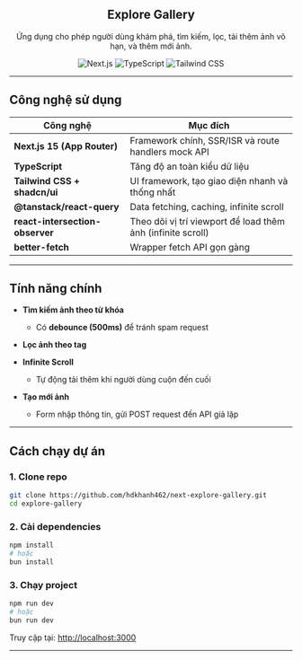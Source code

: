 <div align="center">
	<h2 align="center">Explore Gallery</h2>
	<p>Ứng dụng cho phép người dùng khám phá, tìm kiếm, lọc, tải thêm ảnh vô hạn, và thêm mới ảnh.</p>
	<div>
		<img src="https://img.shields.io/badge/-Next.js-000000?logo=nextdotjs&logoColor=white" alt="Next.js">
		<img src="https://img.shields.io/badge/-TypeScript-3178C6?logo=typescript&logoColor=white" alt="TypeScript">
		<img src="https://img.shields.io/badge/-TailwindCSS-06B6D4?logo=tailwindcss&logoColor=white" alt="Tailwind CSS">
	</div>
</div>

---

## Công nghệ sử dụng

| Công nghệ                                   | Mục đích                                                    |
| ------------------------------------------- | ----------------------------------------------------------- |
| **Next.js 15 (App Router)**                 | Framework chính, SSR/ISR và route handlers mock API         |
| **TypeScript**                              | Tăng độ an toàn kiểu dữ liệu                                |
| **Tailwind CSS + shadcn/ui**                | UI framework, tạo giao diện nhanh và thống nhất             |
| **@tanstack/react-query**                   | Data fetching, caching, infinite scroll                     |
| **react-intersection-observer**             | Theo dõi vị trí viewport để load thêm ảnh (infinite scroll) |
| **better-fetch**                            | Wrapper fetch API gọn gàng                                  |

---

## Tính năng chính

* **Tìm kiếm ảnh theo từ khóa**
  * Có **debounce (500ms)** để tránh spam request

* **Lọc ảnh theo tag**
* **Infinite Scroll**
  * Tự động tải thêm khi người dùng cuộn đến cuối

* **Tạo mới ảnh**
  * Form nhập thông tin, gửi POST request đến API giả lập

---

## Cách chạy dự án

### 1. Clone repo

```bash
git clone https://github.com/hdkhanh462/next-explore-gallery.git
cd explore-gallery
```

### 2. Cài dependencies

```bash
npm install
# hoặc
bun install
```

### 3. Chạy project

```bash
npm run dev
# hoặc
bun run dev
```

Truy cập tại:
 [http://localhost:3000](http://localhost:3000)

---
